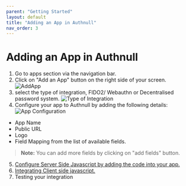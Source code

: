 ```yaml
---
parent: "Getting Started"
layout: default
title: "Adding an App in Authnull"
nav_order: 3
---
```


# Adding an App in Authnull

1. Go to apps section via the navigation bar.
2. Click on "Add an App" button on the right side of your screen.
![AddApp](../../../assets/images/AddApp.png)
3. select the type of integration, FIDO2/ Webauthn or Decentralised password system.
![Type of Integration](../../../assets/images/Typeofintegration.png)
4. Configure your app to Authnull by adding the following details:
![App Configuration](../../../assets/images/Appconfiguration.png)
  * App Name
  * Public URL
  * Logo
  * Field Mapping from the list of available fields.
   > **Note:** You can add more fields by clicking on "add fields" button.
5. [Configure Server Side Javascript by adding the code into your app.](http://127.0.0.1:4000/help/docs/Getting%20Started/integrating_server_side/)
6. [Integrating Client side javascript.](http://127.0.0.1:4000/help/docs/Getting%20Started/client_side_integration/)
7. Testing your integration
